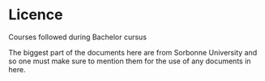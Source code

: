 # Licence
Courses followed during Bachelor cursus

The biggest part of the documents here are from Sorbonne University and so one must make sure to mention them for the use of any documents in here.
